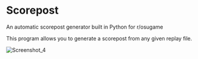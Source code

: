 # Scorepost
An automatic scorepost generator built in Python for r/osugame

This program allows you to generate a scorepost from any given replay file.

![Screenshot_4](https://user-images.githubusercontent.com/57232360/78077155-245d0f80-73a8-11ea-83a0-10dd9956d964.png)
